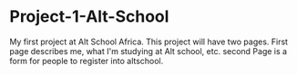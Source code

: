 # Project-1-Alt-School
My first project at Alt School Africa. This project will have two pages. First page describes me, what I'm studying at Alt school, etc. second Page is a form for people to register into altschool.
